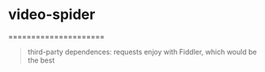 # video-spider
=====================
>third-party dependences: requests
>enjoy with Fiddler, which would be the best
